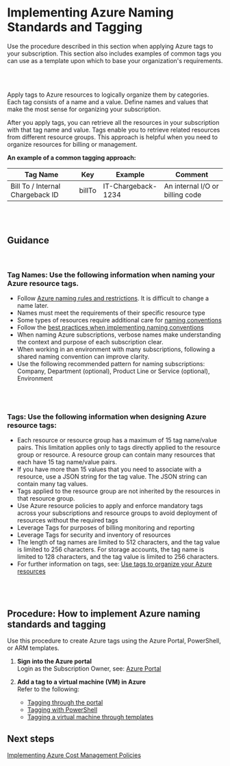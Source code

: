 # Implementing Azure Naming Standards and Tagging

Use the procedure described in this section when applying Azure tags to your subscription. This section also includes examples of common tags you can use as a template upon which to base your organization's requirements. 

<br />
<br />

Apply tags to Azure resources to logically organize them by categories. Each tag consists of a name and a value. Define names and 
values that make the most sense for organizing your subscription. 

After you apply tags, you can retrieve all the resources in your subscription with that tag name and value. Tags enable you to retrieve related resources from different resource groups. This approach is helpful when you need to organize resources for billing or management.

**An example of a common tagging approach:** 

   | __Tag Name__ | __Key__ | __Example__ | __Comment__ |
   |------------------------------|----------------------------|----------------------------|----------------------------|
   | Bill To / Internal Chargeback ID   | billTo  | IT-Chargeback-1234   |  An internal I/O or billing code  | 

<br />
<br />

## Guidance
<br />

### Tag Names: Use the following information when naming your Azure resource tags.

  - Follow [Azure naming rules and restrictions](https://docs.microsoft.com/en-us/azure/architecture/best-practices/naming-conventions#naming-rules-and-restrictions). It is difficult to change a name later. 
  - Names must meet the requirements of their specific resource type 
  - Some types of resources require additional care for [naming conventions](https://docs.microsoft.com/en-us/azure/architecture/best-practices/naming-conventions#naming-rules-and-restrictions) 
  - Follow the [best practices when implementing naming conventions](https://docs.microsoft.com/en-us/azure/architecture/best-practices/naming-conventions)
  - When naming Azure subscriptions, verbose names make understanding the context and purpose of each subscription clear. 
  - When working in an environment with many subscriptions, following a shared naming convention can improve clarity. 
  - Use the following recommended pattern for naming subscriptions:  
Company, Department (optional), Product Line or Service (optional), Environment
      
<br />
<br />

### Tags: Use the following information when designing Azure resource tags: 

   - Each resource or resource group has a maximum of 15 tag name/value pairs. This limitation applies only to tags directly 
   applied to the resource group or resource. A resource group can contain many resources that each have 15 tag name/value 
   pairs. 
   - If you have more than 15 values that you need to associate with a resource, use a JSON string for the tag value. The JSON string 
   can contain many tag values. 
   - Tags applied to the resource group are not inherited by the resources in that resource group. 
   - Use Azure resource policies to apply and enforce mandatory tags across your subscriptions and resource groups to avoid 
   deployment of resources without the required tags 
   - Leverage Tags for purposes of billing monitoring and reporting 
   - Leverage Tags for security and inventory of resources  
   - The length of tag names are limited to 512 characters, and the tag value is limited to 256 characters. For storage accounts, the tag name is limited to 128 characters, and the tag value is limited to 256 characters. 
   - For further information on tags, see: [Use tags to organize your Azure resources](https://docs.microsoft.com/en-us/azure/azure-resource-manager/resource-group-using-tags)
   
<br />
<br />

## Procedure: How to implement Azure naming standards and tagging 
Use this procedure to create Azure tags using the Azure Portal, PowerShell, or ARM templates. 

1. **Sign into the Azure portal**  
  Login as the Subscription Owner, see:  [Azure Portal](https://portal.azure.com) 

2. **Add a tag to a virtual machine (VM) in Azure**  
  Refer to the following: 
   - [Tagging through the portal](https://docs.microsoft.com/en-us/azure/virtual-machines/windows/tag#tagging-through-the-portal) 
   - [Tagging with PowerShell](https://docs.microsoft.com/en-us/azure/virtual-machines/windows/tag#tagging-with-powershell)
   - [Tagging a virtual machine through templates](https://docs.microsoft.com/en-us/azure/virtual-machines/windows/tag#tagging-a-virtual-machine-through-templates) 
   
   
## Next steps
[Implementing Azure Cost Management Policies](New-3.4-Implementing-Azure-cost-management-policies.md)
